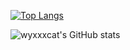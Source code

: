 [![Top Langs](https://github-readme-stats.vercel.app/api/top-langs/?username=wyxxxcat&layout=compact)](https://github.com/anuraghazra/github-readme-stats)

![wyxxxcat's GitHub stats](https://github-readme-stats.vercel.app/api?username=wyxxxcat&show_icons=true&theme=jolly)
